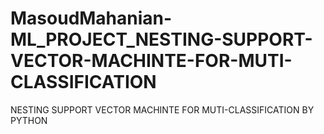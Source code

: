 # MasoudMahanian-ML_PROJECT_NESTING-SUPPORT-VECTOR-MACHINTE-FOR-MUTI-CLASSIFICATION
NESTING SUPPORT VECTOR MACHINTE FOR MUTI-CLASSIFICATION BY PYTHON
